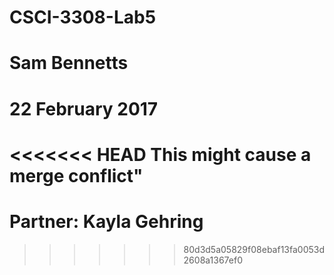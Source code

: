# CSCI-3308-Lab5
# Sam Bennetts
# 22 February 2017
<<<<<<< HEAD
This might cause a merge conflict"
=======

# Partner: Kayla Gehring
>>>>>>> 80d3d5a05829f08ebaf13fa0053d2608a1367ef0
